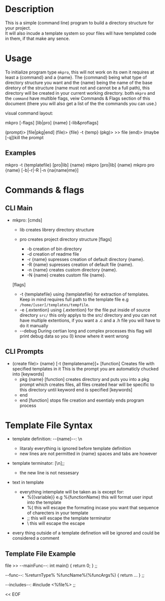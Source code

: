 # Description

This is a simple (command line) program to build a directory structure for your project. <br>
It will also incude a template system so your files will have templated code in them, if that make any sence.

# Usage

To initialize program type `mkpro`, this will not work on its own it requires at least a {command} and a {name}. The {command} being what type of directory structure you want and the {name} being the name of the base diretory of the structure (name must not and cannot be a full path), this directory will be created in your current working directory. both `mkpro` and the `command` have multible flags, veiw Commands & Flags section of this document (there you will also get a list of the the commands you can use.)

visual command layout:

mkpro [-flags] [lib|pro] {name} [-lib&proflags]


(prompt)> [file|pkg|end]
(file)> {file} -t {temp}
(pkg)> >> file
(end)> (maybe [-q])kill the prompt

## Examples

mkpro  -t {templatefile} [pro|lib] {name}
mkpro  [pro|lib] {name}
mkpro  pro {name} [-b|-r|-R |-n {na{name}me}]



# Commands & flags

## CLI Main 

 * mkpro:
   [cmds]
   - lib
     creates librery directory structure
   - pro
     creates project directory structure
     [flags]
     * -b
       creation of bin directory
     * -d
       creation of readme file
     * -r {name}
       supresses creation of default directory {name}. <br>
     * -R {name}
       supresses creation of default file {name}. <br>
       
     - -n {name}
       creates custom directory {name}. <br>
     - -N {name}
       creates custom file {name}. <br>

   [flags]
   - -t {templatefile}
     using {templatefile} for extraction of templates.
     Keep in mind requires full path to the template file e.g `/home/[user]/templates/tempfile`.
   - -e {.extention}
     using {.extention} for the file put inside of source directory `src/` this only applys to the
     src/ directory and you can not have multiple extentions, if you want a .c and a .h file you will
     have to do it manually
   - --debug
     During certian long and complex processes this flag will print debug data so you (I) know where it
     went wrong

## CLI Prompts
   * (create file)> {name} [-t {templatename}]+
     [function]
     Creates file with specified templates in it
     This is the prompt you are automaticly chucked into
     [keywords]
     - pkg {name}
      [function]
      creates directory and puts you into a pkg prompt which creates
      files, all files created hear will be specific to this directory
      until keyword end is specified
      [keywords]
      - end
     - end
      [function]
      stops file creation and esentialy ends program process

# Template File Syntax
  * template definition: --{name}--: \n
    - litaraly everything is ignored before template definition
    - new lines are not permitted in {name} spaces and tabs are however
  * template terminator: [\n];;
    - the new line is not nessesary

  * text in template
    - everything intemplate will be taken as is except for:
      * %{{variable}} e.g %{functionName}
        this will format user input into the template
      * \%{ this will escape the formating incase you want that sequence of charecters in your template
      * \;; this will escape the template terminator
      * \\ this will escape the escape
  * every thing outside of a template definetion will be ignored and could be considered a comment

## Template File Example

file >> 
--mainFunc--:
int main()
{
  return 0;
}
;;

--func--:
%returnType% %funcName%(%funcArgs%)
{
  return ...
}
;;

--includes--:
#include <%file%>
;;

<< EOF
